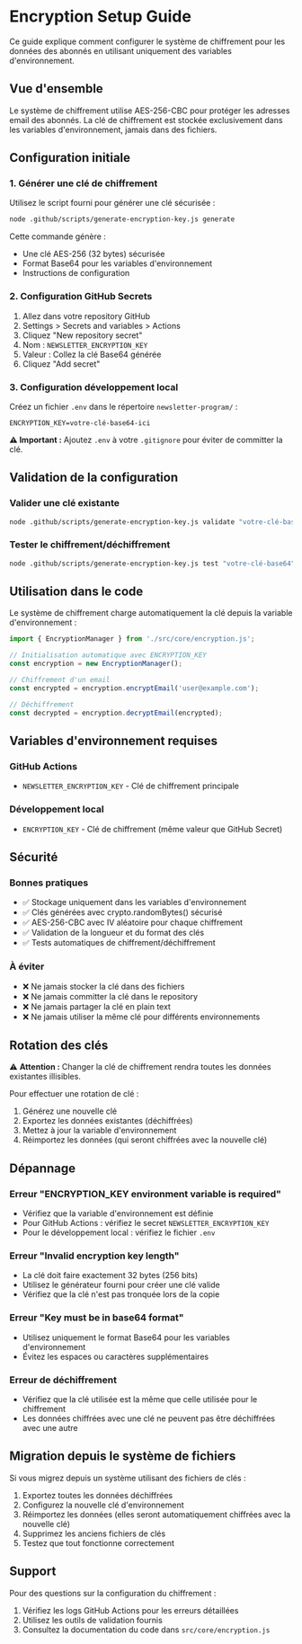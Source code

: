 # Encryption Setup Guide

Ce guide explique comment configurer le système de chiffrement pour les données des abonnés en utilisant uniquement des variables d'environnement.

## Vue d'ensemble

Le système de chiffrement utilise AES-256-CBC pour protéger les adresses email des abonnés. La clé de chiffrement est stockée exclusivement dans les variables d'environnement, jamais dans des fichiers.

## Configuration initiale

### 1. Générer une clé de chiffrement

Utilisez le script fourni pour générer une clé sécurisée :

```bash
node .github/scripts/generate-encryption-key.js generate
```

Cette commande génère :
- Une clé AES-256 (32 bytes) sécurisée
- Format Base64 pour les variables d'environnement
- Instructions de configuration

### 2. Configuration GitHub Secrets

1. Allez dans votre repository GitHub
2. Settings > Secrets and variables > Actions
3. Cliquez "New repository secret"
4. Nom : `NEWSLETTER_ENCRYPTION_KEY`
5. Valeur : Collez la clé Base64 générée
6. Cliquez "Add secret"

### 3. Configuration développement local

Créez un fichier `.env` dans le répertoire `newsletter-program/` :

```env
ENCRYPTION_KEY=votre-clé-base64-ici
```

**⚠️ Important :** Ajoutez `.env` à votre `.gitignore` pour éviter de committer la clé.

## Validation de la configuration

### Valider une clé existante

```bash
node .github/scripts/generate-encryption-key.js validate "votre-clé-base64"
```

### Tester le chiffrement/déchiffrement

```bash
node .github/scripts/generate-encryption-key.js test "votre-clé-base64"
```

## Utilisation dans le code

Le système de chiffrement charge automatiquement la clé depuis la variable d'environnement :

```javascript
import { EncryptionManager } from './src/core/encryption.js';

// Initialisation automatique avec ENCRYPTION_KEY
const encryption = new EncryptionManager();

// Chiffrement d'un email
const encrypted = encryption.encryptEmail('user@example.com');

// Déchiffrement
const decrypted = encryption.decryptEmail(encrypted);
```

## Variables d'environnement requises

### GitHub Actions
- `NEWSLETTER_ENCRYPTION_KEY` - Clé de chiffrement principale

### Développement local
- `ENCRYPTION_KEY` - Clé de chiffrement (même valeur que GitHub Secret)

## Sécurité

### Bonnes pratiques
- ✅ Stockage uniquement dans les variables d'environnement
- ✅ Clés générées avec crypto.randomBytes() sécurisé
- ✅ AES-256-CBC avec IV aléatoire pour chaque chiffrement
- ✅ Validation de la longueur et du format des clés
- ✅ Tests automatiques de chiffrement/déchiffrement

### À éviter
- ❌ Ne jamais stocker la clé dans des fichiers
- ❌ Ne jamais committer la clé dans le repository
- ❌ Ne jamais partager la clé en plain text
- ❌ Ne jamais utiliser la même clé pour différents environnements

## Rotation des clés

⚠️ **Attention :** Changer la clé de chiffrement rendra toutes les données existantes illisibles.

Pour effectuer une rotation de clé :

1. Générez une nouvelle clé
2. Exportez les données existantes (déchiffrées)
3. Mettez à jour la variable d'environnement
4. Réimportez les données (qui seront chiffrées avec la nouvelle clé)

## Dépannage

### Erreur "ENCRYPTION_KEY environment variable is required"
- Vérifiez que la variable d'environnement est définie
- Pour GitHub Actions : vérifiez le secret `NEWSLETTER_ENCRYPTION_KEY`
- Pour le développement local : vérifiez le fichier `.env`

### Erreur "Invalid encryption key length"
- La clé doit faire exactement 32 bytes (256 bits)
- Utilisez le générateur fourni pour créer une clé valide
- Vérifiez que la clé n'est pas tronquée lors de la copie

### Erreur "Key must be in base64 format"
- Utilisez uniquement le format Base64 pour les variables d'environnement
- Évitez les espaces ou caractères supplémentaires

### Erreur de déchiffrement
- Vérifiez que la clé utilisée est la même que celle utilisée pour le chiffrement
- Les données chiffrées avec une clé ne peuvent pas être déchiffrées avec une autre

## Migration depuis le système de fichiers

Si vous migrez depuis un système utilisant des fichiers de clés :

1. Exportez toutes les données déchiffrées
2. Configurez la nouvelle clé d'environnement
3. Réimportez les données (elles seront automatiquement chiffrées avec la nouvelle clé)
4. Supprimez les anciens fichiers de clés
5. Testez que tout fonctionne correctement

## Support

Pour des questions sur la configuration du chiffrement :
1. Vérifiez les logs GitHub Actions pour les erreurs détaillées
2. Utilisez les outils de validation fournis
3. Consultez la documentation du code dans `src/core/encryption.js`